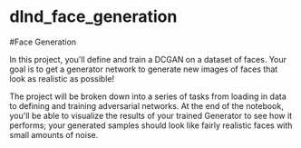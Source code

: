 # dlnd_face_generation

#Face Generation

In this project, you'll define and train a DCGAN on a dataset of faces. Your goal is to get a generator network to generate new images of faces that look as realistic as possible!

The project will be broken down into a series of tasks from loading in data to defining and training adversarial networks. At the end of the notebook, you'll be able to visualize the results of your trained Generator to see how it performs; your generated samples should look like fairly realistic faces with small amounts of noise.

